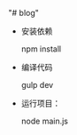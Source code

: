 "# blog" 

* 安装依赖 

    npm install 
    
* 编译代码

    gulp dev
    
* 运行项目：

    node main.js
    
    